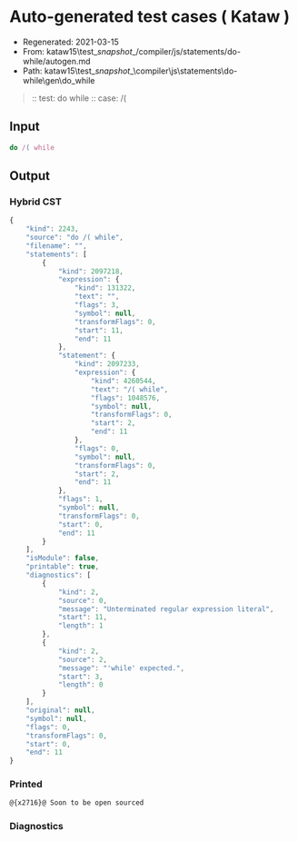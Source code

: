 # Auto-generated test cases ( Kataw )
- Regenerated: 2021-03-15
- From: kataw15\test\__snapshot__/compiler/js/statements/do-while/autogen.md
- Path: kataw15\test\__snapshot__\compiler\js\statements\do-while\gen\do_while
> :: test: do while
> :: case: /(
## Input

`````js
do /( while
`````

## Output

### Hybrid CST

```javascript
{
    "kind": 2243,
    "source": "do /( while",
    "filename": "",
    "statements": [
        {
            "kind": 2097218,
            "expression": {
                "kind": 131322,
                "text": "",
                "flags": 3,
                "symbol": null,
                "transformFlags": 0,
                "start": 11,
                "end": 11
            },
            "statement": {
                "kind": 2097233,
                "expression": {
                    "kind": 4260544,
                    "text": "/( while",
                    "flags": 1048576,
                    "symbol": null,
                    "transformFlags": 0,
                    "start": 2,
                    "end": 11
                },
                "flags": 0,
                "symbol": null,
                "transformFlags": 0,
                "start": 2,
                "end": 11
            },
            "flags": 1,
            "symbol": null,
            "transformFlags": 0,
            "start": 0,
            "end": 11
        }
    ],
    "isModule": false,
    "printable": true,
    "diagnostics": [
        {
            "kind": 2,
            "source": 0,
            "message": "Unterminated regular expression literal",
            "start": 11,
            "length": 1
        },
        {
            "kind": 2,
            "source": 2,
            "message": "'while' expected.",
            "start": 3,
            "length": 0
        }
    ],
    "original": null,
    "symbol": null,
    "flags": 0,
    "transformFlags": 0,
    "start": 0,
    "end": 11
}
```

### Printed

```javascript
@{x2716}@ Soon to be open sourced
```

### Diagnostics

```javascript

```

